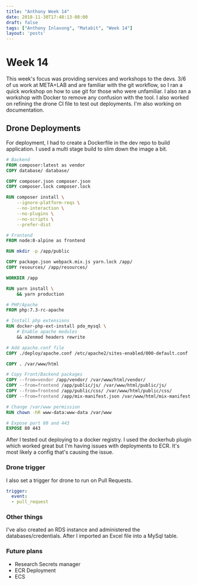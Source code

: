 ```yaml
---
title: "Anthony Week 14"
date: 2018-11-30T17:48:13-08:00
draft: false
tags: ["Anthony Inlavong", "Matabit", "Week 14"]
layout: 'posts'
---
```

# Week 14
This week's focus was providing services and workshops to the devs. 3/6 of us work at META+LAB and are familiar with the git workflow, so I ran a quick workshop on how to use git for those who were unfamiliar. I also ran a workshop with Docker to remove any confusion with the tool. I also worked on refining the drone CI file to test out deployments. I'm also working on documentation.

## Drone Deployments
For deployment, I had to create a Dockerfile in the dev repo to build application. I used a multi stage build to slim down the image a bit.

```Dockerfile
# Backend
FROM composer:latest as vendor
COPY database/ database/

COPY composer.json composer.json
COPY composer.lock composer.lock

RUN composer install \
    --ignore-platform-reqs \
    --no-interaction \
    --no-plugins \
    --no-scripts \
    --prefer-dist

# Frontend
FROM node:8-alpine as frontend

RUN mkdir -p /app/public

COPY package.json webpack.mix.js yarn.lock /app/
COPY resources/ /app/resources/

WORKDIR /app

RUN yarn install \
    && yarn production

# PHP/Apache 
FROM php:7.3-rc-apache

# Install php extensions
RUN docker-php-ext-install pdo_mysql \
    # Enable apache modules
    && a2enmod headers rewrite 

# Add apache.conf file 
COPY ./deploy/apache.conf /etc/apache2/sites-enabled/000-default.conf  

COPY . /var/www/html

# Copy Front/Backend packages
COPY --from=vendor /app/vendor/ /var/www/html/vendor/
COPY --from=frontend /app/public/js/ /var/www/html/public/js/
COPY --from=frontend /app/public/css/ /var/www/html/public/css/
COPY --from=frontend /app/mix-manifest.json /var/www/html/mix-manifest.json

# Change /var/www permission
RUN chown -hR www-data:www-data /var/www

# Expose port 80 and 443
EXPOSE 80 443
```
After I tested out deploying to a docker registry. I used the dockerhub plugin which worked great but I'm having issues with deployments to ECR. It's most likely a config that's causing the issue.

### Drone trigger
I also set a trigger for drone to run on Pull Requests.
```yml
trigger:
  event:
  - pull_request
```

### Other things
I've also created an RDS instance and administered the databases/credentials. After I imported an Excel file into a MySql table.

### Future plans
- Research Secrets manager
- ECR Deployment
- ECS 

